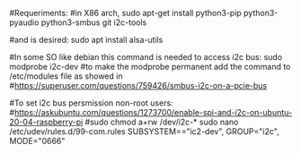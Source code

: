 #Requeriments:
#in X86 arch, 
sudo apt-get install python3-pip python3-pyaudio python3-smbus git i2c-tools

#and is desired:
sudo apt install alsa-utils

#In some SO like debian this command is needed to access i2c bus:
sudo modprobe i2c-dev
#to make the modprobe permanent add the command to /etc/modules file as showed in
#https://superuser.com/questions/759426/smbus-i2c-on-a-pcie-bus

#To set i2c bus persmission non-root users:
#https://askubuntu.com/questions/1273700/enable-spi-and-i2c-on-ubuntu-20-04-raspberry-pi
#sudo chmod a+rw /dev/i2c-*
sudo nano /etc/udev/rules.d/99-com.rules
SUBSYSTEM=="ic2-dev", GROUP="i2c", MODE="0666"

